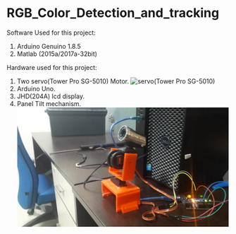 # RGB_Color_Detection_and_tracking


Software Used for this project:

1) Arduino Genuino 1.8.5
2) Matlab (2015a/2017a-32bit)

Hardware used for this project:

1) Two servo(Tower Pro SG-5010) Motor.
![](https://github.com/MrNakum/RGB_Color_Detection_and_tracking/t/master/Images/img2.jpg "servo(Tower Pro SG-5010)")
2) Arduino Uno.
3) JHD(204A) lcd display.
4) Panel Tilt mechanism.
![](https://github.com/MrNakum/RGB_Color_Detection_and_tracking/blob/master/Images/img1.jpeg "Panel Tilt mechanism")


